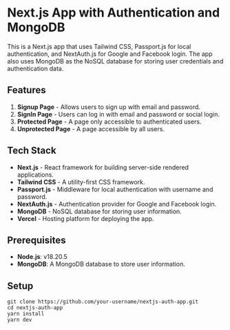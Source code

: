 # Next.js App with Authentication and MongoDB

This is a Next.js app that uses Tailwind CSS, Passport.js for local authentication, and NextAuth.js for Google and Facebook login. The app also uses MongoDB as the NoSQL database for storing user credentials and authentication data.

## Features

1. **Signup Page** - Allows users to sign up with email and password.
2. **SignIn Page** - Users can log in with email and password or social login.
3. **Protected Page** - A page only accessible to authenticated users.
4. **Unprotected Page** - A page accessible by all users.

## Tech Stack

- **Next.js** - React framework for building server-side rendered applications.
- **Tailwind CSS** - A utility-first CSS framework.
- **Passport.js** - Middleware for local authentication with username and password.
- **NextAuth.js** - Authentication provider for Google and Facebook login.
- **MongoDB** - NoSQL database for storing user information.
- **Vercel** - Hosting platform for deploying the app.

## Prerequisites

- **Node.js**: v18.20.5
- **MongoDB**: A MongoDB database to store user information.

## Setup

```
git clone https://github.com/your-username/nextjs-auth-app.git
cd nextjs-auth-app
yarn install
yarn dev
```
